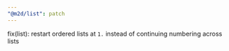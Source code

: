 ```yaml
---
"@m2d/list": patch
---
```


fix(list): restart ordered lists at `1.` instead of continuing numbering across lists

